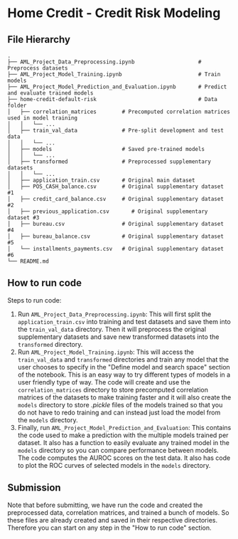 # Home Credit - Credit Risk Modeling

## File Hierarchy

```text
.
├── AML_Project_Data_Preprocessing.ipynb                    # Preprocess datasets
├── AML_Project_Model_Training.ipynb                        # Train models
├── AML_Project_Model_Prediction_and_Evaluation.ipynb       # Predict and evaluate trained models
├── home-credit-default-risk                                # Data folder
│   ├── correlation_matrices        # Precomputed correlation matrices used in model training
│   │   └── ...
│   ├── train_val_data              # Pre-split development and test data
│   │   └── ...
│   ├── models                      # Saved pre-trained models
│   │   └── ...
│   ├── transformed                 # Preprocessed supplementary datasets
│   │   └── ...
│   ├── application_train.csv       # Original main dataset
│   ├── POS_CASH_balance.csv        # Original supplementary dataset #1
│   ├── credit_card_balance.csv     # Original supplementary dataset #2
│   ├── previous_application.csv       # Original supplementary dataset #3
│   ├── bureau.csv                  # Original supplementary dataset #4
│   ├── bureau_balance.csv          # Original supplementary dataset #5
│   └── installments_payments.csv   # Original supplementary dataset #6
└── README.md
```

## How to run code

Steps to run code:

1. Run `AML_Project_Data_Preprocessing.ipynb`: This will first split the `application_train.csv` into training and test datasets and save them into the `train_val_data` directory. Then it will preprocess the original supplementary datasets and save new transformed datasets into the `transformed` directory.
2. Run `AML_Project_Model_Training.ipynb`: This will access the `train_val_data` and `transformed` directories and train any model that the user chooses to specify in the "Define model and search space" section of the notebook. This is an easy way to try different types of models in a user friendly type of way. The code will create and use the `correlation_matrices` directory to store precomputed correlation matrices of the datasets to make training faster and it will also create the `models` directory to store *.pickle* files of the models trained so that you do not have to redo training and can instead just load the model from the `models` directory.
3. Finally, run `AML_Project_Model_Prediction_and_Evaluation`: This contains the code used to make a prediction with the multiple models trained per dataset. It also has a function to easily evaluate any trained model in the `models` directory so you can compare performance between models. The code computes the AUROC scores on the test data. It also has code to plot the ROC curves of selected models in the `models` directory.

## Submission

Note that before submitting, we have run the code and created the preprocessed data, correlation matrices, and trained a bunch of models. So these files are already created and saved in their respective directories. Therefore you can start on any step in the "How to run code" section.
